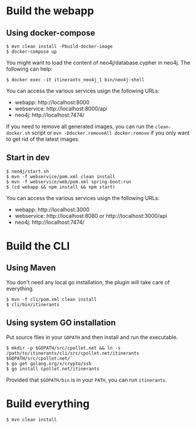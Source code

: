 # Build the webapp
## Using docker-compose
```
$ mvn clean install -Pbuild-docker-image
$ docker-compose up
```

You might want to load the content of neo4j/database.cypher in neo4j. The following can help:

```
$ docker exec -it itinerants_neo4j_1 bin/neo4j-shell
```

You can access the various services usign the following URLs:

 * webapp: http://localhost:8000
 * webservice: http://localhost:8000/api
 * neo4j: http://localhost:7474/

If you need to remove all generated images, you can run the `clean-docker.sh` script or
`mvn -Ddocker.removeAll docker:remove` if you only want to get rid of the latest images.

## Start in dev
```
$ neo4j/start.sh
$ mvn -f webservice/pom.xml clean install
$ mvn -f webservice/web/pom.xml spring-boot:run
$ (cd webapp && npm install && npm start)
```

You can access the various services usign the following URLs:

 * webapp: http://localhost:3000
 * webservice: http://localhost:8080 or http://localhost:3000/api
 * neo4j: http://localhost:7474/

# Build the CLI
## Using Maven
You don't need any local go installation, the plugin will take care of everything.
```
$ mvn -f cli/pom.xml clean install
$ cli/bin/itinerants
```

## Using system GO installation
Put source files in your `GOPATH` and then install and run the executable.
```
$ mkdir -p $GOPATH/src/cpollet.net && ln -s /path/to/itinerants/cli/src/cpollet.net/itinerants $GOPATH/src/cpollet.net/`
$ go get golang.org/x/crypto/ssh
$ go install cpollet.net/itinerants
```

Provided that `$GOPATH/bin` is in your `PATH`, you can run `itinerants`.

# Build everything
```
$ mvn clean install
```